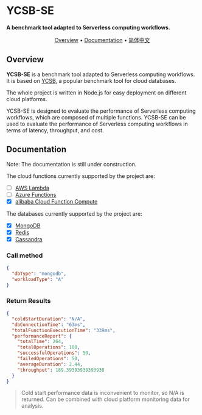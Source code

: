 <h1>YCSB-SE</h1>

**A benchmark tool adapted to Serverless computing workflows.**

<p align="center">
  <a href="#overview">Overview</a> • <a href="#documentation">Documentation</a>
  • <a href="./README-ZH.md" target="_blank">简体中文</a>
<br>
</p>

<div id="overview"></div>

## Overview

**YCSB-SE** is a benchmark tool adapted to Serverless computing workflows. It is based on [YCSB](https://github.com/brianfrankcooper/YCSB), a popular benchmark tool for cloud databases.

The whole project is written in Node.js for easy deployment on different cloud platforms.

YCSB-SE is designed to evaluate the performance of Serverless computing workflows, which are composed of multiple functions. YCSB-SE can be used to evaluate the performance of Serverless computing workflows in terms of latency, throughput, and cost.

<div id="documentation"></div>

## Documentation

Note: The documentation is still under construction.

The cloud functions currently supported by the project are:

- [ ] [AWS Lambda](https://aws.amazon.com/lambda/)
- [ ] [Azure Functions](https://azure.microsoft.com/en-us/services/functions/)
- [x] [alibaba Cloud Function Compute](https://www.alibabacloud.com/product/function-compute)

The databases currently supported by the project are:

- [x] [MongoDB](https://www.mongodb.com/)
- [x] [Redis](https://redis.io/)
- [x] [Cassandra](https://cassandra.apache.org/)

### Call method

```json
{
  "dbType": "mongodb",
  "workloadType": "A"
}
```

### Return Results

```json
{
  "coldStartDuration": "N/A",
  "dbConnectionTime": "63ms",
  "totalFunctionExecutionTime": "339ms",
  "performanceReport": {
    "totalTime": 264,
    "totalOperations": 100,
    "successfulOperations": 50,
    "failedOperations": 50,
    "averageDuration": 2.44,
    "throughput": 189.39393939393938
  }
}
```

> Cold start performance data is inconvenient to monitor, so N/A is returned. Can be combined with cloud platform monitoring data for analysis.
